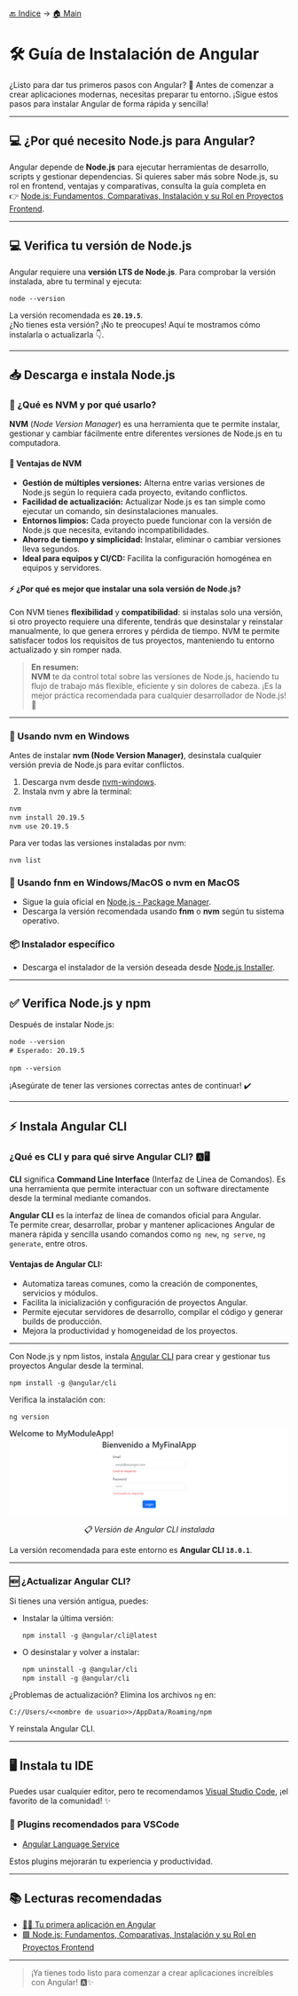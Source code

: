 [🔙 Indice](https://github.com/IngSoft-DA2/DA2-Tecnologia/tree/angular?tab=readme-ov-file#indice) → [🏠 Main](https://github.com/IngSoft-DA2/DA2-Tecnologia/tree/main?tab=readme-ov-file#da2-tecnologia--dise%C3%B1o-de-aplicaciones-2)

# 🛠️ Guía de Instalación de Angular

¿Listo para dar tus primeros pasos con Angular? 🚀 Antes de comenzar a crear aplicaciones modernas, necesitas preparar tu entorno. ¡Sigue estos pasos para instalar Angular de forma rápida y sencilla!

---

## 💻 ¿Por qué necesito Node.js para Angular?

Angular depende de **Node.js** para ejecutar herramientas de desarrollo, scripts y gestionar dependencias. Si quieres saber más sobre Node.js, su rol en frontend, ventajas y comparativas, consulta la guía completa en  
👉 [Node.js: Fundamentos, Comparativas, Instalación y su Rol en Proyectos Frontend](https://github.com/IngSoft-DA2/DA2-Tecnologia/blob/main/node-js.md).

---

## 💻 Verifica tu versión de Node.js

Angular requiere una **versión LTS de Node.js**. Para comprobar la versión instalada, abre tu terminal y ejecuta:

```CMD
node --version
```
La versión recomendada es **`20.19.5`**.  
¿No tienes esta versión? ¡No te preocupes! Aquí te mostramos cómo instalarla o actualizarla 👇.

---

## 📥 Descarga e instala Node.js

### 🤔 ¿Qué es NVM y por qué usarlo?

**NVM** (*Node Version Manager*) es una herramienta que te permite instalar, gestionar y cambiar fácilmente entre diferentes versiones de Node.js en tu computadora.

#### 🚀 Ventajas de NVM

- **Gestión de múltiples versiones:** Alterna entre varias versiones de Node.js según lo requiera cada proyecto, evitando conflictos.
- **Facilidad de actualización:** Actualizar Node.js es tan simple como ejecutar un comando, sin desinstalaciones manuales.
- **Entornos limpios:** Cada proyecto puede funcionar con la versión de Node.js que necesita, evitando incompatibilidades.
- **Ahorro de tiempo y simplicidad:** Instalar, eliminar o cambiar versiones lleva segundos.
- **Ideal para equipos y CI/CD:** Facilita la configuración homogénea en equipos y servidores.

#### ⚡ ¿Por qué es mejor que instalar una sola versión de Node.js?

Con NVM tienes **flexibilidad** y **compatibilidad**: si instalas solo una versión, si otro proyecto requiere una diferente, tendrás que desinstalar y reinstalar manualmente, lo que genera errores y pérdida de tiempo. NVM te permite satisfacer todos los requisitos de tus proyectos, manteniendo tu entorno actualizado y sin romper nada.

> **En resumen:**  
**NVM** te da control total sobre las versiones de Node.js, haciendo tu flujo de trabajo más flexible, eficiente y sin dolores de cabeza. ¡Es la mejor práctica recomendada para cualquier desarrollador de Node.js! 💯

---

### 🔄 Usando nvm en Windows

Antes de instalar **nvm (Node Version Manager)**, desinstala cualquier versión previa de Node.js para evitar conflictos.

1. Descarga nvm desde [nvm-windows](https://github.com/coreybutler/nvm-windows?tab=readme-ov-file).
2. Instala nvm y abre la terminal:

```CMD
nvm
nvm install 20.19.5
nvm use 20.19.5
```

Para ver todas las versiones instaladas por nvm:

```CMD
nvm list
```

### 🍏 Usando fnm en Windows/MacOS o nvm en MacOS

- Sigue la guía oficial en [Node.js - Package Manager](https://nodejs.org/en/download/package-manager).
- Descarga la versión recomendada usando **fnm** o **nvm** según tu sistema operativo.

### 📦 Instalador específico

- Descarga el instalador de la versión deseada desde [Node.js Installer](https://nodejs.org/en/download/prebuilt-installer).

---

## ✅ Verifica Node.js y npm

Después de instalar Node.js:

```CMD
node --version
# Esperado: 20.19.5

npm --version
```

¡Asegúrate de tener las versiones correctas antes de continuar! ✔️

---

## ⚡ Instala Angular CLI

### ¿Qué es CLI y para qué sirve Angular CLI? 🅰️🖥️

**CLI** significa **Command Line Interface** (Interfaz de Línea de Comandos). Es una herramienta que permite interactuar con un software directamente desde la terminal mediante comandos.

**Angular CLI** es la interfaz de línea de comandos oficial para Angular.  
Te permite crear, desarrollar, probar y mantener aplicaciones Angular de manera rápida y sencilla usando comandos como `ng new`, `ng serve`, `ng generate`, entre otros.

#### Ventajas de Angular CLI:
- Automatiza tareas comunes, como la creación de componentes, servicios y módulos.
- Facilita la inicialización y configuración de proyectos Angular.
- Permite ejecutar servidores de desarrollo, compilar el código y generar builds de producción.
- Mejora la productividad y homogeneidad de los proyectos.

---

Con Node.js y npm listos, instala [Angular CLI](https://v17.angular.io/cli) para crear y gestionar tus proyectos Angular desde la terminal.

```CMD
npm install -g @angular/cli
```

Verifica la instalación con:

```CMD
ng version
```

<p align="center">
<img src="./images/image-13.png"/>
</p>
<p align="center"><em>📋 Versión de Angular CLI instalada</em></p>

La versión recomendada para este entorno es **Angular CLI `18.0.1`**.

---

### 🆕 ¿Actualizar Angular CLI?

Si tienes una versión antigua, puedes:

- Instalar la última versión:

  ```CMD
  npm install -g @angular/cli@latest
  ```

- O desinstalar y volver a instalar:

  ```CMD
  npm uninstall -g @angular/cli
  npm install -g @angular/cli
  ```

¿Problemas de actualización? Elimina los archivos `ng` en:

```
C://Users/<<nombre de usuario>>/AppData/Roaming/npm
```
Y reinstala Angular CLI.

---

## 🖥️ Instala tu IDE

Puedes usar cualquier editor, pero te recomendamos [Visual Studio Code](https://code.visualstudio.com/), ¡el favorito de la comunidad! ✨

### 🔌 Plugins recomendados para VSCode

- [Angular Language Service](https://marketplace.visualstudio.com/items?itemName=Angular.ng-template)

Estos plugins mejorarán tu experiencia y productividad.

---

## 📚 Lecturas recomendadas

- [👩‍💻 Tu primera aplicación en Angular](https://v17.angular.io/tutorial/first-app)
- [🟩 Node.js: Fundamentos, Comparativas, Instalación y su Rol en Proyectos Frontend](https://github.com/IngSoft-DA2/DA2-Tecnologia/blob/main/node-js.md)

---

> ¡Ya tienes todo listo para comenzar a crear aplicaciones increíbles con Angular! 🅰️✨

